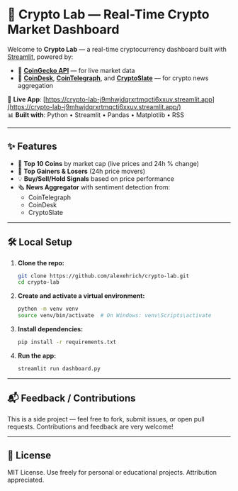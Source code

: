 # 🧠 Crypto Lab — Real-Time Crypto Market Dashboard

Welcome to **Crypto Lab** — a real-time cryptocurrency dashboard built with [Streamlit](https://streamlit.io), powered by:

- 🦎 [**CoinGecko API**](https://www.coingecko.com/en/api) — for live market data  
- 📰 [**CoinDesk**](https://www.coindesk.com/), [**CoinTelegraph**](https://cointelegraph.com/), and [**CryptoSlate**](https://cryptoslate.com/) — for crypto news aggregation

🔗 **Live App**: [https://crypto-lab-j9mhwjdqrxrtmqcti6xxuv.streamlit.app](https://crypto-lab-j9mhwjdqrxrtmqcti6xxuv.streamlit.app/)  
📊 **Built with**: Python • Streamlit • Pandas • Matplotlib • RSS

---

## ✨ Features

- 🔹 **Top 10 Coins** by market cap (live prices and 24h % change)
- 🚀 **Top Gainers & Losers** (24h price movers)
- 💡 **Buy/Sell/Hold Signals** based on price performance
- 🗞️ **News Aggregator** with sentiment detection from:
  - CoinTelegraph  
  - CoinDesk  
  - CryptoSlate  

---

## 🛠️ Local Setup

1. **Clone the repo:**

   ```bash
   git clone https://github.com/alexehrich/crypto-lab.git
   cd crypto-lab
   ```

2. **Create and activate a virtual environment:**

   ```bash
   python -m venv venv
   source venv/bin/activate  # On Windows: venv\Scripts\activate
   ```

3. **Install dependencies:**

   ```bash
   pip install -r requirements.txt
   ```

4. **Run the app:**

   ```bash
   streamlit run dashboard.py
   ```

---

## 📬 Feedback / Contributions

This is a side project — feel free to fork, submit issues, or open pull requests. Contributions and feedback are very welcome!

---

## 📄 License

MIT License. Use freely for personal or educational projects. Attribution appreciated.
